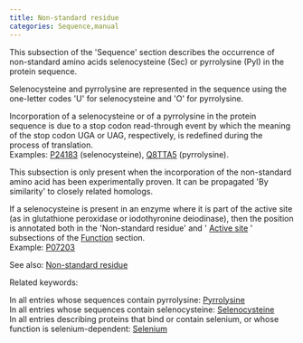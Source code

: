 ```yaml
---
title: Non-standard residue
categories: Sequence,manual
---
```


This subsection of the 'Sequence' section describes the occurrence of non-standard amino acids selenocysteine (Sec) or pyrrolysine (Pyl) in the protein sequence.

Selenocysteine and pyrrolysine are represented in the sequence using the one-letter codes 'U' for selenocysteine and 'O' for pyrrolysine.

Incorporation of a selenocysteine or of a pyrrolysine in the protein sequence is due to a stop codon read-through event by which the meaning of the stop codon UGA or UAG, respectively, is redefined during the process of translation.  
Examples: [P24183](https://www.uniprot.org/uniprotkb/P24183) (selenocysteine), [Q8TTA5](https://www.uniprot.org/uniprotkb/Q8TTA5) (pyrrolysine).

This subsection is only present when the incorporation of the non-standard amino acid has been experimentally proven. It can be propagated 'By similarity' to closely related homologs.

If a selenocysteine is present in an enzyme where it is part of the active site (as in glutathione peroxidase or iodothyronine deiodinase), then the position is annotated both in the 'Non-standard residue' and ' [Active site](https://www.uniprot.org/help/act_site) ' subsections of the [Function](http://www.uniprot.org/help/function%5Fsection) section.  
Example: [P07203](https://www.uniprot.org/uniprotkb/P07203)

See also: [Non-standard residue](http://www.uniprot.org/help/non%5Fstd)

Related keywords:

In all entries whose sequences contain pyrrolysine: [Pyrrolysine](http://www.uniprot.org/keywords/KW-0669)  
In all entries whose sequences contain selenocysteine: [Selenocysteine](http://www.uniprot.org/keywords/KW-0712)  
In all entries describing proteins that bind or contain selenium, or whose function is selenium-dependent: [Selenium](http://www.uniprot.org/keywords/KW-0711)
